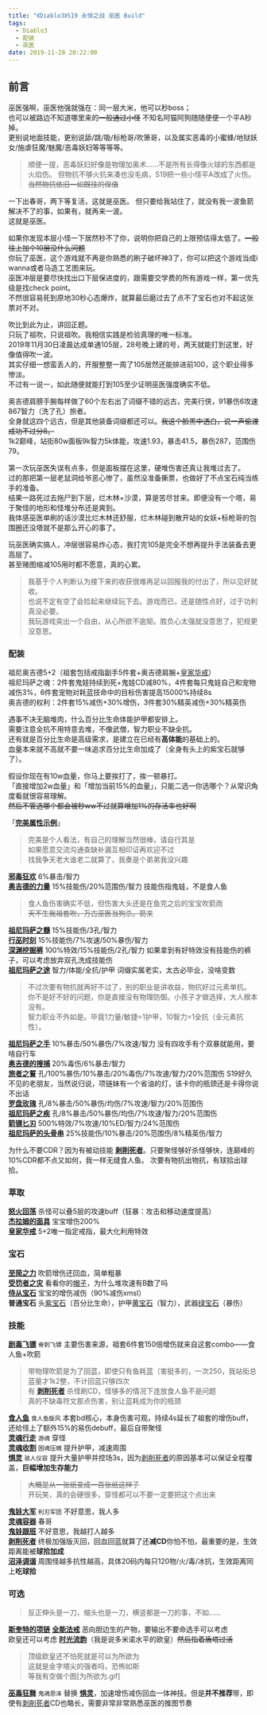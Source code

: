 ```yaml
---
title: "《Diablo3》S19 永恒之战 巫医 Build"
tags:
  - Diablo3
  - 配装
  - 巫医
date: 2019-11-28 20:22:00
---
```


## 前言
巫医强啊，巫医他强就强在：同一层大米，他可以秒boss；  
也可以被路边不知道哪里来的~~一般通过小怪~~ 不知名阿猫阿狗随随便便一个平A秒掉。  
更别说地面技能，更别说舔/跳/吸/标枪哥/吹箫哥，以及属实恶毒的小蜜蜂/地狱妖女/施虐狂魔/魅魔/恶毒妖妇等等等等。  

<!-- More -->

> 顺便一提，恶毒妖妇好像是物理加奥术……不是所有长得像火球的东西都是火焰伤。
> 但物抗不够火抗来凑也没毛病，S19把一些小怪平A改成了火伤。~~当然物抗依旧一如既往的保值~~  

一下出春哥，两下等复活，这就是巫医。
但只要给我站住了，就没有我一波鱼箭解决不了的事，如果有，就再来一波。  
这就是巫医。

如果你发现本层小怪一下居然秒不了你，说明你把自己的上限预估得太低了。~~一般往上加个10层没什么问题~~  
你玩了巫医，这个游戏就不再是你熟悉的刷子破坏神3了，你可以把这个游戏当成i wanna或者马造工艺图来玩。  
巫医冲层是要尽快找出口下层保进度的，跟需要交学费的所有游戏一样，第一优先级是找check point。  
不然很容易死到原地30秒心态爆炸，就算最后磨过去了点不了宝石也对不起这张票对不对。  

吹比到此为止，讲回正题。  
只玩了祖吹，只说祖吹。我相信实践是检验真理的唯一标准。  
2019年11月30日凌晨达成单通105层，28号晚上建的号，两天就能打到这里，好像值得吹一波。  
其实仔细一想蛮丢人的，开服整整一周了105居然还能排进前100，这个职业得多惨淡。  
不过有一说一，如此随便就能打到105至少证明巫医强度确实不低。  

奥吉德肩膀手腕每样做了60个左右出了词缀不错的远古，完美行侠，91暴伤6攻速867智力（洗了孔）旅者。  
全身就这四个远古，但是其他装备词缀都还可以。~~我这个脸黑中透白，说一声偷渡成功不过分8。~~  
1k2巅峰，站街80w面板9k智力5k体能，攻速1.93，暴击41.5，暴伤287，范围伤79。  

第一次玩巫医失误有点多，但是面板摆在这里，硬堆伤害还真让我堆过去了。  
过的那把第一层老鼠洞给爷恶心惨了，虽然没准备撕票，也做好了不点宝石纯当练手的准备。  
结果一路死过去拖尸到下层，烂木林+沙漠，算是苦尽甘来。即便没有一个塔，易于聚怪的地形和怪堆分布还是爽到。  
我体感巫医单刷的话沙漠比烂木林还舒服，烂木林碰到散开站的女妖+标枪哥的包围圈还没塔就不是那么开心的事了。  

玩巫医确实搞人，冲层很容易炸心态，我打完105是完全不想再提升手法装备去更高层了。  
甚至赌图缩减105用时都不愿意，真的心累。  

> 我基于个人判断认为接下来的收获很难再足以回报我的付出了，所以见好就收。  
> 也说不定有空了会捡起来继续玩下去。游戏而已，还是随性点好，过于功利真没必要。  
> 我玩游戏突出一个自由，从心所欲不逾矩。胜负心太强就没意思了，犯规更没意思。  

### 配装
祖尼奥吉德5+2（祖套包括戒指副手5件套+奥吉德肩腕+[皇家华戒](http://d.163.com/db/cn/49513/equipment/ring-of-royal-grandeur-70)）  
祖尼玛萨之魂：2件套鬼娃持续到死+鬼娃CD减80%，4件套每只鬼娃自己和宠物减伤3%，6件套宠物对耗蓝技命中的目标伤害提高15000%持续8s  
奥吉德的权利：2件套15%减伤+30%增伤，3件套30%精英减伤+30%精英伤  

遇事不决无脑堆肉，什么百分比生命体能护甲都安排上。  
需要注意全抗不用特意去堆，不像武僧，智力职业不缺全抗。  
还有就是百分比生命是高级需求，是建立在已经有**高体能**的基础上的。  
血量本来就不高就不要一味追求百分比生命加成了（全身有头上的紫宝石就够了）。  

假设你现在有10w血量，你马上要挨打了，挨一顿暴打。  
「直接增加2w血量」和「增加当前15%的血量」，只能二选一你选哪个？从常识角度看就很容易理解。  
~~然后不管选哪个都会被秒ww不过就算增加1%的存活率也好啊~~  

「**[完美属性示例](https://www.d3planner.com/402536628)**」  

> 完美是个人看法，有自己的理解当然很棒，请自行其是  
> 如果愿意交流沟通查缺补漏互相印证再欢迎不过  
> 找我争天老大谁老二就算了，我奏是个弟弟我没兴趣  

**[邪毒狂欢](http://d.163.com/db/cn/49511/equipment/carnevil-70)** 6%暴击/智力  
**[奥吉德的力量](http://d.163.com/db/cn/49511/equipment/aughilds-power)** 15%技能伤/20%范围伤/智力 技能伤指鬼娃，不是食人鱼  

> 食人鱼伤害确实不低，但伤害大头还是在鱼完之后的宝宝吹箭雨  
> ~~天不生我祖套吹，万古巫医当狗杀。箭来~~  

**[祖尼玛萨之髓](http://d.163.com/db/cn/49511/equipment/zunimassas-marrow)** 15%技能伤/3孔/智力  
**[行巫时刻](http://d.163.com/db/cn/49513/equipment/the-witching-hour-70)** 15%技能伤/7%攻速/50%暴伤/智力  
**[深渊挖掘裤](http://d.163.com/db/cn/49511/equipment/depth-diggers-70)** 100%特效/15%技能伤/2孔/智力 如果拿到有好特效没有技能伤的裤子，可以考虑放弃双孔洗成技能伤  
**[祖尼玛萨之途](http://d.163.com/db/cn/49511/equipment/zunimassas-trail-70)** 智力/体能/全抗/护甲 词缀实属老实，太古必毕业，没啥变数  

> 不过次要有物抗就再好不过了，别的职业是讲收益，物抗好过元素单抗。  
> 你不是好不好的问题，你是直接没有物理防御。小孩子才做选择，大人根本没有。  
> 智力职业不外如是。毕竟1力量/敏捷=1护甲，10智力=1全抗（全元素抗性）。  

**[祖尼玛萨之手](http://d.163.com/db/cn/49511/equipment/zunimassas-finger-wraps-70)** 10%暴击/50%暴伤/7%攻速/智力 没有四攻手有个双暴就能用，要啥自行车  
**[奥吉德的搜捕](http://d.163.com/db/cn/49511/equipment/aughilds-search)** 20%毒伤/6%暴击/智力  
**[旅者之誓](http://d.163.com/db/cn/49511/equipment/the-travelers-pledge-70)** 孔/100%暴伤/10%暴击/20%毒伤/7%攻速/智力/20%范围伤 S19好久不见的老朋友，当然说归说，项链妹有一个省油的灯，该卡你的瓶颈还是卡得你说不出话  
**[罗盘玫瑰](http://d.163.com/db/cn/49511/equipment/the-compass-rose-70)** 孔/8%暴击/50%暴伤/均伤/7%攻速/智力/20%范围伤   
**[祖尼玛萨之疾](http://d.163.com/db/cn/49511/equipment/zunimassas-pox-70)** 孔/8%暴击/50%暴伤/均伤/7%攻速/智力/20%范围伤  
**[箭镖匕刃](http://d.163.com/db/cn/49511/equipment/the-dagger-of-darts-70)** 500%特效/7%攻速/10%ED/智力/24%范围伤  
**[祖尼玛萨的头骨串](http://d.163.com/db/cn/49511/equipment/zunimassas-string-of-skulls-70)** 25%技能伤/10%暴击/20%范围伤/8%精英伤/智力  

为什么不要CDR？因为有被动技能 **[剥削死者](http://d.163.com/db/cn/49513/skill/grave-injustice)**。只要聚怪够好杀怪够快，连巅峰的10%CDR都不点又如何，我一样无缝食人鱼。
次要有物抗出物抗，有球拾出球拾。  

### 萃取
**[怒火回荡](http://d.163.com/db/cn/49511/equipment/echoing-fury-70)** 杀怪可以叠5层的攻速buff（狂暴：攻击和移动速度提高）  
**[杰拉姆的面具](http://d.163.com/db/cn/49511/equipment/mask-of-jeram-70)** 宝宝增伤200%  
**[皇家华戒](http://d.163.com/db/cn/49513/equipment/ring-of-royal-grandeur-70)** 5+2唯一指定戒指，最大化利用特效  

### 宝石
**[至简之力](http://d.163.com/db/cn/49511/equipment/simplicitys-strength)** 吹箭增伤还回血，简单粗暴  
**[受罚者之灾](http://d.163.com/db/cn/49511/equipment/bane-of-the-stricken)** 看看你的[帽子](http://d.163.com/db/cn/49511/equipment/carnevil-70)，为什么堆攻速有B数了吗  
**[侍从宝石](http://d.163.com/db/cn/49511/equipment/enforcer)** 宝宝的增伤减伤（90%减伤xmsl）  
**普通宝石** 头[紫宝石](http://d.163.com/db/cn/49511/equipment/flawless-royal-amethyst)（百分比生命），护甲[黄宝石](http://d.163.com/db/cn/49511/equipment/flawless-royal-topaz)（智力），武器[绿宝石](http://d.163.com/db/cn/49513/equipment/flawless-royal-emerald)（暴伤）  

### 技能
**[剧毒飞镖](http://d.163.com/db/cn/49511/skill/poison-dart)** `脊刺飞镖` 主要伤害来源，祖套6件套150倍增伤就来自这套combo——食人鱼+吹箭  

> 带物理吹箭是为了回蓝，即使只有鱼耗蓝（害挺多的，一次250，我站街总蓝量才1k2整，不计回蓝只够四次  
> 有 **[剥削死者](http://d.163.com/db/cn/49513/skill/grave-injustice)** 杀怪刷CD，怪够多的情况下连放食人鱼不是问题  
> 真的不缺毒符文那点伤害，别让蓝耗成为你的瓶颈  

**[食人鱼](http://d.163.com/db/cn/49511/skill/piranhas)** `食人鱼旋风` 本套bd核心，本身伤害可观，持续4s延长了祖套的增伤buff，还给怪上了额外15%的易伤debuff，最后自带聚怪  
**[灵魂行走](http://d.163.com/db/cn/49511/skill/spirit-walk)** `游魂` 穿怪  
**[灵魂收割](http://d.163.com/db/cn/49511/skill/soul-harvest)** `困魂压魄` 提升护甲，减速周围  
**[惧灵](http://d.163.com/db/cn/49511/skill/horrify)** `骇人仪容` 提升大量护甲并控场3s，因为[剥削死者](http://d.163.com/db/cn/49513/skill/grave-injustice)的原因基本可以保证全程覆盖，**巨幅增加生存能力**  

> ~~大概是从一张纸变成一百张纸这样子~~  
> 开玩笑，真的会硬很多，穿怪都可以不要一定要把这个点出来  

**[鬼娃大军](http://d.163.com/db/cn/49511/skill/fetish-army)** `利刃军团` 不好意思，我人多  
**[灵魂容器](http://d.163.com/db/cn/49511/skill/spirit-vessel)** 春哥  
**[鬼娃跟班](http://d.163.com/db/cn/49511/skill/fetish-sycophants)** 不好意思，我越打人越多  
**[剥削死者](http://d.163.com/db/cn/49513/skill/grave-injustice)** 终极加强版灭回，回血回蓝就算了还**减CD**你怕不怕，最重要的是，生效距离能被**球拾加成**  
**[沼泽调谐](http://d.163.com/db/cn/49513/skill/swampland-attunement)** 周围怪越多抗性越高，具体20码内每只120物/火/毒/冰抗，生效距离同上**吃球拾**  

### 可选

> 反正伸头是一刀，缩头也是一刀，横竖都是一刀的事，不如……  

**[斯奎特的项链](http://d.163.com/db/cn/49511/equipment/squirts-necklace-70)** **[全能法戒](http://d.163.com/db/cn/49511/equipment/convention-of-elements-70)** 恶向胆边生的产物，要输出不要命选手可以考虑  
欧皇还可以考虑 **[时光流韵](http://d.163.com/db/cn/49511/equipment/the-flavor-of-time-70)**（我是说多米诺水平的欧皇）~~然后指着盾塔过活~~  

> 顶级欧皇还不怕死就是可以为所欲为  
> 这就是金字塔尖的强者吗，恐怖如斯  
> 等我有空做个图[为所欲为.gif]  

**[巫毒狂舞](http://d.163.com/db/cn/49511/skill/big-bad-voodoo)** `鬼魂恩泽` 替换 **[惧灵](http://d.163.com/db/cn/49511/skill/horrify)**，加速增伤减伤回血一体神技。但是**并不推荐**带，即使有[剥削死者](http://d.163.com/db/cn/49513/skill/grave-injustice)CD也略长，需要非常非常熟悉巫医的推图节奏  